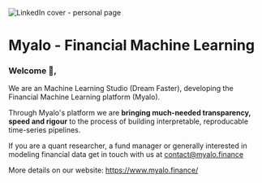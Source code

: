 ![LinkedIn cover - personal page](https://github.com/dream-faster/.github/assets/16992850/03ec73dd-b98f-4238-97fc-ca99bde01090)

# Myalo - Financial Machine Learning
### Welcome 👋,
We are an Machine Learning Studio (Dream Faster), developing the Financial Machine Learning platform (Myalo).

Through Myalo's platform we are **bringing much-needed transparency, speed and rigour** to the process of building interpretable, reproducable time-series pipelines.

If you are a quant researcher, a fund manager or generally interested in modeling financial data get in touch with us at contact@myalo.finance

More details on our website:
https://www.myalo.finance/

